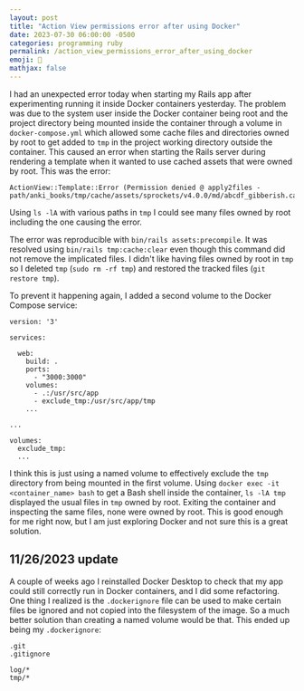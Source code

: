 ```yaml
---
layout: post
title: "Action View permissions error after using Docker"
date: 2023-07-30 06:00:00 -0500
categories: programming ruby
permalink: /action_view_permissions_error_after_using_docker
emoji: 🤨
mathjax: false
---
```


I had an unexpected error today when starting my Rails app after experimenting running it inside Docker containers yesterday. The problem was due to the system user inside the Docker container being root and the project directory being mounted inside the container through a volume in `docker-compose.yml` which allowed some cache files and directories owned by root to get added to `tmp` in the project working directory outside the container. This caused an error when starting the Rails server during rendering a template when it wanted to use cached assets that were owned by root. This was the error:

```
ActionView::Template::Error (Permission denied @ apply2files - path/anki_books/tmp/cache/assets/sprockets/v4.0.0/md/abcdf_gibberish.cache):
```

Using `ls -lA` with various paths in `tmp` I could see many files owned by root including the one causing the error.

The error was reproducible with `bin/rails assets:precompile`. It was resolved using `bin/rails tmp:cache:clear` even though this command did not remove the implicated files. I didn't like having files owned by root in `tmp` so I deleted `tmp` (`sudo rm -rf tmp`) and restored the tracked files (`git restore tmp`). 

To prevent it happening again, I added a second volume to the Docker Compose service:

```docker
version: '3'

services:

  web:
    build: .
    ports:
      - "3000:3000"
    volumes:
      - .:/usr/src/app
      - exclude_tmp:/usr/src/app/tmp
    ...

...

volumes:
  exclude_tmp:
  ...
```

I think this is just using a named volume to effectively exclude the `tmp` directory from being mounted in the first volume. Using `docker exec -it <container_name> bash` to get a Bash shell inside the container, `ls -lA tmp` displayed the usual files in `tmp` owned by root. Exiting the container and inspecting the same files, none were owned by root. This is good enough for me right now, but I am just exploring Docker and not sure this is a great solution.

## 11/26/2023 update

A couple of weeks ago I reinstalled Docker Desktop to check that my app could still correctly run in Docker containers, and I did some refactoring. One thing I realized is  the `.dockerignore` file can be used to make certain files be ignored and not copied into the filesystem of the image. So a much better solution than creating a named volume would be that. This ended up being my `.dockerignore`:

```
.git
.gitignore

log/*
tmp/*
```
